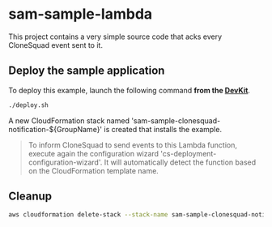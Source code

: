 # sam-sample-lambda

This project contains a very simple source code that acks every CloneSquad event sent to it.


## Deploy the sample application

To deploy this example, launch the following command **from the [DevKit](../../docs/BUILD_RELEASE_DEBUG.md#configuring-the-devkit-to-launch-demonstrations)**.

```bash
./deploy.sh
```

A new CloudFormation stack named 'sam-sample-clonesquad-notification-${GroupName}' is created that installs the example.

> To inform CloneSquad to send events to this Lambda function, execute again the configuration wizard 'cs-deployment-configuration-wizard'. It
will automatically detect the function based on the CloudFormation template name.

## Cleanup

```bash
aws cloudformation delete-stack --stack-name sam-sample-clonesquad-notification-${GroupName}
```


